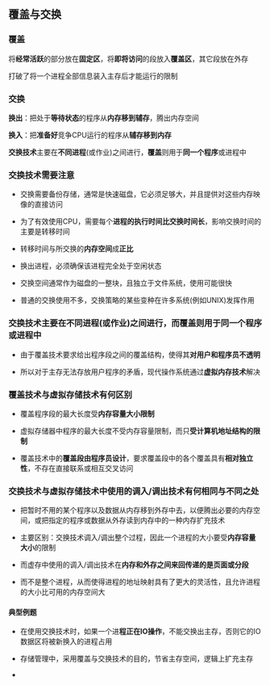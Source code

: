 ## 覆盖与交换

### 覆盖

将**经常活跃**的部分放在**固定区**，将**即将访问**的段放入**覆盖区**，其它段放在外存

打破了将一个进程全部信息装入主存后才能运行的限制

### 交换

**换出**：把处于**等待状态**的程序从**内存移到辅存**，腾出内存空间

**换入**：把**准备好**竞争CPU运行的程序从**辅存移到内存**

**交换技术**主要在**不同进程**(或作业)之间进行，**覆盖**则用于**同一个程序**或进程中

### 交换技术需要注意

- 交换需要备份存储，通常是快速磁盘，它必须足够大，并且提供对这些内存映像的直接访问

- 为了有效使用CPU，需要每个**进程的执行时间比交换时间长**，影响交换时间的主要是转移时间

- 转移时间与所交换的**内存空间**成**正比**

- 换出进程，必须确保该进程完全处于空闲状态

- 交换空间通常作为磁盘的一整块，且独立于文件系统，使用可能很快

- 普通的交换使用不多，交换策略的某些变种在许多系统(例如UNIX)发挥作用

### 交换技术主要在不同进程(或作业)之间进行，而覆盖则用于同一个程序或进程中

- 由于覆盖技术要求给出程序段之间的覆盖结构，使得其**对用户和程序员不透明**

- 所以对于主存无法存放用户程序的矛盾，现代操作系统通过**虚拟内存技术**解决

### 覆盖技术与虚拟存储技术有何区别

- 覆盖程序段的最大长度受**内存容量大小限制**

- 虚拟存储器中程序的最大长度不受内存容量限制，而只**受计算机地址结构的限制**

- 覆盖技术中的**覆盖段由程序员设计**，要求覆盖段中的各个覆盖具有**相对独立性**，不存在直接联系或相互交叉访问

### 交换技术与虚拟存储技术中使用的调入/调出技术有何相同与不同之处

- 把暂时不用的某个程序以及数据从内存移到外存中去，以便腾出必要的内存空间，或把指定的程序或数据从外存读到内存中的一种内存扩充技术

- 主要区别：交换技术调入/调出整个过程，因此一个进程的大小要受**内存容量大小**的限制

- 而虚存中使用的调入/调出技术在**内存和外存之间来回传递的是页面或分段**

- 而不是整个进程，从而使得进程的地址映射具有了更大的灵活性，且允许进程的大小比可用的内存空间大

#### 典型例题

- 在使用交换技术时，如果一个进**程正在IO操作**，不能交换出主存，否则它的IO数据区将被新换入的进程占用

- 存储管理中，采用覆盖与交换技术的目的，节省主存空间，逻辑上扩充主存

- 


